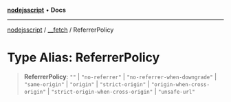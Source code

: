 [**nodejsscript**](../../../README.md) • **Docs**

***

[nodejsscript](../../../README.md) / [\_\_fetch](../README.md) / ReferrerPolicy

# Type Alias: ReferrerPolicy

> **ReferrerPolicy**: `""` \| `"no-referrer"` \| `"no-referrer-when-downgrade"` \| `"same-origin"` \| `"origin"` \| `"strict-origin"` \| `"origin-when-cross-origin"` \| `"strict-origin-when-cross-origin"` \| `"unsafe-url"`
